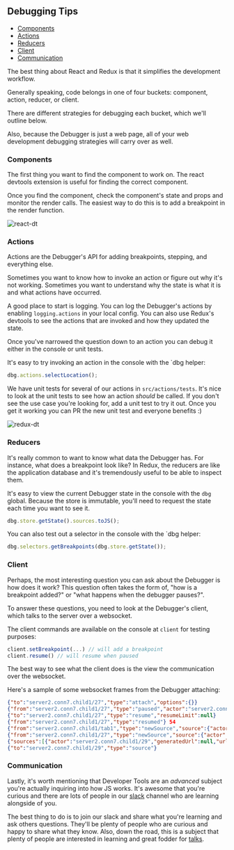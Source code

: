 ## Debugging Tips

* [Components](#components)
* [Actions](#actions)
* [Reducers](#reducers)
* [Client](#client)
* [Communication](#communication)

The best thing about React and Redux is that it simplifies the development workflow.

Generally speaking, code belongs in one of four buckets: component, action, reducer, or client.

There are different strategies for debugging each bucket, which we'll outline below.

Also, because the Debugger is just a web page, all of your web development debugging strategies will carry over as well.

### Components

The first thing you want to find the component to work on.
The react devtools extension is useful for finding the correct component.

Once you find the component, check the component's state and props and monitor the render calls.
The easiest way to do this is to add a breakpoint in the render function.

![react-dt]

### Actions

Actions are the Debugger's API for adding breakpoints, stepping, and everything else.

Sometimes you want to know how to invoke an action or figure out why it's not working.
Sometimes you want to understand why the state is what it is and what actions have occurred.

A good place to start is logging. You can log the Debugger's actions by enabling `logging.actions` in your local config. You can also use Redux's devtools to see the actions that are invoked and how they updated the state.

Once you've narrowed the question down to an action you can debug it either in the console or unit tests.

It's easy to try invoking an action in the console with the `dbg helper:

```js
dbg.actions.selectLocation();
```

We have unit tests for several of our actions in `src/actions/tests`.
It's nice to look at the unit tests to see how an action _should_ be called. If you don't see the use case you're looking for, add a unit test to try it out. Once you get it working you can PR the new unit test and everyone benefits :)

![redux-dt]

### Reducers

It's really common to want to know what data the Debugger has.
For instance, what does a breakpoint look like?
In Redux, the reducers are like the application database and it's tremendously useful to be able to inspect them.

It's easy to view the current Debugger state in the console with
the `dbg` global. Because the store is immutable, you'll need to request the state each time you want to see it.

```js
dbg.store.getState().sources.toJS();
```

You can also test out a selector in the console with the `dbg helper:

```js
dbg.selectors.getBreakpoints(dbg.store.getState());
```

### Client

Perhaps, the most interesting question you can ask about the Debugger is how does it work?
This question often takes the form of, "how is a breakpoint added?" or "what happens when the debugger pauses?".

To answer these questions, you need to look at the Debugger's client, which talks to the server over a websocket.

The client commands are available on the console at `client` for testing purposes:

```js
client.setBreakpoint(...) // will add a breakpoint
client.resume() // will resume when paused
```

The best way to see what the client does is the view the communication over the websocket.

Here's a sample of some websocket frames from the Debugger attaching:

```json
{"to":"server2.conn7.child1/27","type":"attach","options":{}}
{"from":"server2.conn7.child1/27","type":"paused","actor":"server2.conn7.child1/pause28","poppedFrames":[],"why":{"type":"attached"}}
{"to":"server2.conn7.child1/27","type":"resume","resumeLimit":null}
{"from":"server2.conn7.child1/27","type":"resumed"}	54
{"from":"server2.conn7.child1/tab1","type":"newSource","source":{"actor":"server2.conn7.child1/29","generatedUrl":null,"url":"http://localhost:7999/mutating.html","isBlackBoxed":false,"isPrettyPrinted":false,"isSourceMapped":false,"sourceMapURL":null,"introductionUrl":null,"introductionType":null}}
{"from":"server2.conn7.child1/27","type":"newSource","source":{"actor":"server2.conn7.child1/29","generatedUrl":null,"url":"http://localhost:7999/mutating.html","isBlackBoxed":false,"isPrettyPrinted":false,"isSourceMapped":false,"sourceMapURL":null,"introductionUrl":null,"introductionType":null}}
{"sources":[{"actor":"server2.conn7.child1/29","generatedUrl":null,"url":"http://localhost:7999/mutating.html","isBlackBoxed":false,"isPrettyPrinted":false,"isSourceMapped":false,"sourceMapURL":null,"introductionUrl":null,"introductionType":null}],"from":"server2.conn7.child1/27"}
{"to":"server2.conn7.child1/29","type":"source"}
```

### Communication

Lastly, it's worth mentioning that Developer Tools are an _advanced_ subject
you're actually inquiring into how JS works. It's awesome that you're curious and there
are lots of people in our [slack] channel who are learning alongside of you.

The best thing to do is to join our slack and share what you're learning and ask others questions.
They'll be plenty of people who are curious and happy to share what they know.
Also, down the road, this is a subject that plenty of people are interested in learning and great fodder for [talks].

[slack]: https://devtools-html-slack.herokuapp.com/
[talks]: ../CONTRIBUTING.md#give-a-talk-speech_balloon
[react-dt]: https://cloud.githubusercontent.com/assets/254562/25345125/2cdc225e-28e2-11e7-9642-c7ead9916218.png
[redux-dt]: https://cloud.githubusercontent.com/assets/254562/25345124/2cd6cf8e-28e2-11e7-8d4a-00a566240e74.png
